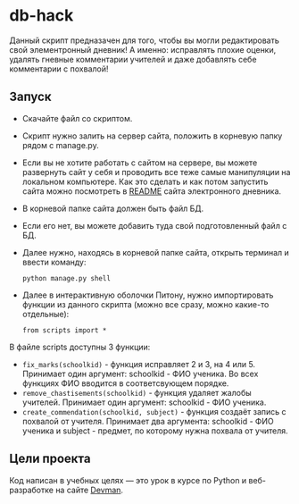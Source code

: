 # db-hack
Данный скрипт предназачен для того, чтобы вы могли редактировать свой 
элементронный дневник! А именно: исправлять плохие оценки, удалять гневные 
комментарии учителей и даже добавлять себе комментарии с похвалой! 

## Запуск

- Скачайте файл со скриптом.
- Скрипт нужно залить на сервер сайта, положить в корневую папку рядом с 
  manage.py. 
- Если вы не хотите работать с сайтом на сервере, вы можете развернуть сайт 
  у себя и проводить все теже самые манипуляции на локальном 
  компьютере. Как это сделать и как потом запустить сайта можно посмотреть 
  в [README](https://github.com/devmanorg/e-diary/blob/master/README.md) 
  сайта  электронного дневника. 
- В корневой папке сайта должен быть файл БД.
- Если его нет, вы можете добавить туда свой подготовленный файл с БД.
- Далее нужно, находясь в корневой папке сайта, открыть терминал и ввести 
  команду:

      python manage.py shell 

- Далее в интерактивную оболочки Питону, нужно импортировать функции из 
  данного скрипта (можно все сразу, можно какие-то отдельные):

      from scripts import *

В файле scripts доступны 3 функции: 
- `fix_marks(schoolkid)` - функция исправляет 2 и 3, на 4 или 5. Принимает 
  один аргумент: schoolkid - ФИО ученика. Во всех функциях ФИО вводится в 
  соответсвующем порядке.
- `remove_chastisements(schoolkid)` - функция удаляет жалобы учителей. 
  Принимает один аргумент: schoolkid - ФИО ученика. 
- `create_commendation(schoolkid, subject)` - функция создаёт запись с 
  похвалой от учителя. Принимает два аргумента: schoolkid - ФИО ученика и 
  subject - предмет, по которому нужна похвала от учителя.

## Цели проекта

Код написан в учебных целях — это урок в курсе по Python и веб-разработке 
на сайте [Devman](https://dvmn.org).




